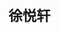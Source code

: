 ---
title: "徐悦轩" # 姓名
position: "博士" # 写硕士或博士
contact: "xuyx@mail.nankai.edu.cn" # 邮箱
description: "气动驱动器及机器人设计与控制" # 研究课题
photo: "/url_test/student/xuyuexuan/photo.jpg" # 把wanghai改成自己名字的拼音
place: 8
item:
- 河北工业大学硕士 # 改成自己的最高学位
- 第2届中国自动化学会博士学术交流会最佳海报奖
---
